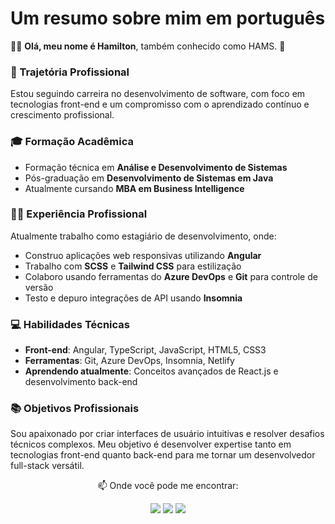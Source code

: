 # Um resumo sobre mim em português

👋🏻 **Olá, meu nome é Hamilton**, também conhecido como HAMS. 👾

### 💼 Trajetória Profissional
Estou seguindo carreira no desenvolvimento de software, com foco em tecnologias front-end e um compromisso com o aprendizado contínuo e crescimento profissional.

### 🎓 Formação Acadêmica
* Formação técnica em **Análise e Desenvolvimento de Sistemas**
* Pós-graduação em **Desenvolvimento de Sistemas em Java**
* Atualmente cursando **MBA em Business Intelligence**

### 🧑‍💻 Experiência Profissional
Atualmente trabalho como estagiário de desenvolvimento, onde:
* Construo aplicações web responsivas utilizando **Angular**
* Trabalho com **SCSS** e **Tailwind CSS** para estilização
* Colaboro usando ferramentas do **Azure DevOps** e **Git** para controle de versão
* Testo e depuro integrações de API usando **Insomnia**

### 💻 Habilidades Técnicas
* **Front-end**: Angular, TypeScript, JavaScript, HTML5, CSS3
* **Ferramentas**: Git, Azure DevOps, Insomnia, Netlify
* **Aprendendo atualmente**: Conceitos avançados de React.js e desenvolvimento back-end

### 📚 Objetivos Profissionais
Sou apaixonado por criar interfaces de usuário intuitivas e resolver desafios técnicos complexos. Meu objetivo é desenvolver expertise tanto em tecnologias front-end quanto back-end para me tornar um desenvolvedor full-stack versátil.

 <div align = 'center'>
  <p>📫 Onde você pode me encontrar: </p>
  <a href = "https://mail.google.com/mail/u/0/?tab=rm&ogbl#inbox?compose=CllgCHrhVSwZQbpkLdfzbhWVvQSCsPSNvpzFvgQhhlKknJmPLRHwxZhBFXDZLcNTPsLksCFlJwg"><img src="https://img.shields.io/badge/Gmail-D14836?style=for-the-badge&logo=gmail&logoColor=white" {target="_blank"} rel="noopener noreferrer"></a>
  <a href="https://www.linkedin.com/in/hamilton-rodrigues/" target="_blank" rel="noopener noreferrer"><img src="https://img.shields.io/badge/-LinkedIn-%230077B5?style=for-the-badge&logo=linkedin&logoColor=white" {target="_blank"}></a>
  <a href="https://www.instagram.com/hams_rodrigues/" target="_blank" rel="noopener noreferrer"><img src="https://img.shields.io/badge/-Instagram-%23E4405F?style=for-the-badge&logo=instagram&logoColor=white" target="_blank"></a>
 </div>
